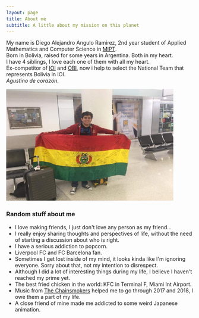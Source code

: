 ```yaml
---
layout: page
title: About me
subtitle: A little about my mission on this planet
---
```

 
My name is Diego Alejandro Angulo Ramirez, 2nd year student of Applied Mathematics and Computer Science in [MIPT](https://mipt.ru/english/).<br>
Born in Bolivia, raised for some years in Argentina. Both in my heart.<br>
I have 4 siblings, I love each one of them with all my heart.<br>
Ex-competitor of [IOI](https://ioinformatics.org/) and [OBI](https://www.facebook.com/olimpiadainformatica/), now i help to select the National Team that represents Bolivia in IOI.<br>
_Agustino de corazón_.
 
<img src="/assets/img/WayToIran.jpg" width="450" height="300" class="center"/>
 
### Random stuff about me
 
- I love making friends, I just don't love any person as my friend...
- I really enjoy sharing thoughts and perspectives of life, without the need of starting a discussion about who is right.
- I have a serious addiction to popcorn.
- Liverpool FC and FC Barcelona fan.
- Sometimes I get lost inside of my mind, it looks kinda like I'm ignoring everyone. Sorry about that, not my intention to disrespect.
- Although I did a lot of interesting things during my life, I believe I haven't reached my prime yet.
- The best fried chicken in the world: KFC in Terminal F, Miami Int Airport.
- Music from [The Chainsmokers](https://www.youtube.com/watch?v=eACohWVwTOc_) helped me to go through 2017 and 2018, I owe them a part of my life.
- A close friend of mine made me addicted to some weird Japanese animation.
